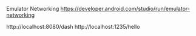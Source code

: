 Emulator Networking
https://developer.android.com/studio/run/emulator-networking

http://localhost:8080/dash
http://localhost:1235/hello